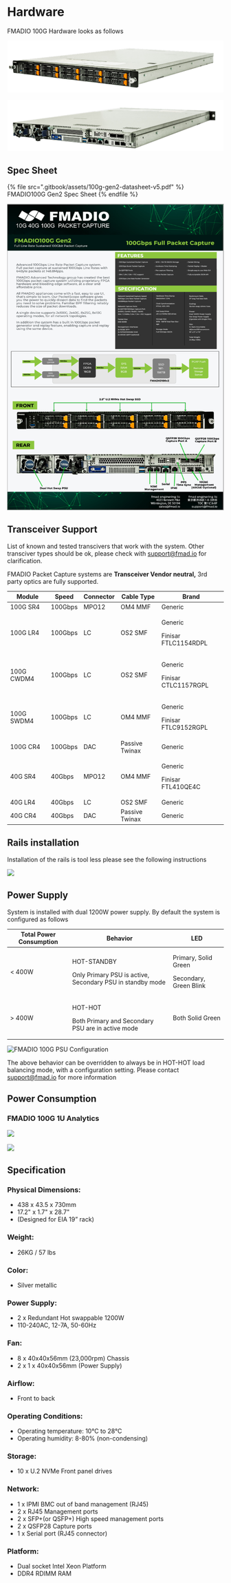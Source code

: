 # Hardware

FMADIO 100G Hardware looks as follows

![FMADIO100G Gen2 1U Packet Capture System](<.gitbook/assets/image (22) (1).png>)

![FMADIO 100G Gen2 1U Packet System Side](<.gitbook/assets/image (23) (1).png>)

## Spec Sheet

{% file src=".gitbook/assets/100g-gen2-datasheet-v5.pdf" %}
FMADIO100G Gen2 Spec Sheet
{% endfile %}



![FMADIO 100G Gen2 Specsheet](<.gitbook/assets/image (12) (1).png>)



## Transceiver Support

List of known and tested transcivers that work with the system. Other transciver types should be ok, please check with support@fmad.io for clarification.

FMADIO Packet Capture systems are **Transceiver Vendor neutral,** 3rd party optics are fully supported.

| Module     | Speed   | Connector | Cable Type     | Brand                                      |
| ---------- | ------- | --------- | -------------- | ------------------------------------------ |
| 100G SR4   | 100Gbps | MPO12     | OM4 MMF        | Generic                                    |
| 100G LR4   | 100Gbps | LC        | OS2 SMF        | <p>Generic </p><p>Finisar FTLC1154RDPL</p> |
| 100G CWDM4 | 100Gbps | LC        | OS2 SMF        | <p>Generic </p><p>Finisar CTLC1157RGPL</p> |
| 100G SWDM4 | 100Gbps | LC        | OM4 MMF        | <p>Generic </p><p>Finisar FTLC9152RGPL</p> |
| 100G CR4   | 100Gbps | DAC       | Passive Twinax | Generic                                    |
| 40G SR4    | 40Gbps  | MPO12     | OM4 MMF        | <p>Generic </p><p>Finisar FTL410QE4C</p>   |
| 40G LR4    | 40Gbps  | LC        | OS2 SMF        | Generic                                    |
| 40G CR4    | 40Gbps  | DAC       | Passive Twinax | Generic                                    |

## Rails installation

Installation of the rails is tool less please see the following instructions

![](<.gitbook/assets/image (41).png>)

## Power Supply

System is installed with dual 1200W power supply. By default the system is configured as follows

| Total Power Consumption | Behavior                                                                           | LED                                                       |
| ----------------------- | ---------------------------------------------------------------------------------- | --------------------------------------------------------- |
| < 400W                  | <p>HOT-STANDBY</p><p>Only Primary PSU is active, Secondary PSU in standby mode</p> | <p>Primary, Solid Green </p><p>Secondary, Green Blink</p> |
|   > 400W                | <p>HOT-HOT</p><p>Both Primary and Secondary PSU are in active mode</p>             | Both Solid Green                                          |

![FMADIO 100G PSU Configuration](<.gitbook/assets/image (57).png>)

The above behavior can be overridden to always be in HOT-HOT load balancing mode, with a configuration setting. Please contact support@fmad.io for more information

## Power Consumption

### FMADIO 100G 1U Analytics

![](<.gitbook/assets/image (81).png>)

![](<.gitbook/assets/image (76).png>)

## Specification

### Physical Dimensions:

* 438 x 43.5 x 730mm
* 17.2" x 1.7" x 28.7"
* (Designed for EIA 19” rack)

### Weight:

* 26KG / 57 lbs

### Color:

* Silver metallic

### Power Supply:

* 2 x Redundant Hot swappable 1200W&#x20;
* 110-240AC, 12-7A, 50-60Hz

### Fan:

* 8 x 40x40x56mm (23,000rpm) Chassis
* 2 x 1 x 40x40x56mm (Power Supply)

### Airflow:

* Front to back

### Operating Conditions:

* Operating temperature: 10°C to 28°C
* Operating humidity: 8-80% (non-condensing)

### Storage:

* 10 x U.2 NVMe Front panel drives

### Network:

* 1 x IPMI BMC out of band management (RJ45)
* 2 x RJ45 Management ports
* 2 x SFP+(or QSFP+) High speed management ports
* 2 x QSFP28 Capture ports
* 1 x Serial port (RJ45 connector)

### Platform:

* Dual socket Intel Xeon Platform
* DDR4 RDIMM RAM

